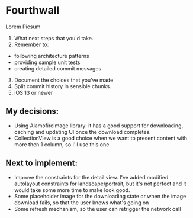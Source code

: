 # Fourthwall
Lorem Picsum

1. What next steps that you'd take.
2. Remember to:
- following architecture patterns 
- providing sample unit tests
- creating detailed commit messages
3. Document the choices that you've made
4. Split commit history in sensible chunks.
5. iOS 13 or newer



## My decisions:
- Using AlamofireImage library: it has a good support for downloading, caching and updating UI once the download completes.
- CollectionView is a good choice when we want to present content with more then 1 column, so I'll use this one.

## Next to implement:
- Improve the constraints for the detail view. I've added modified autolayout constraints for landscape/portrait, but it's not perfect and it would take some more time to make look good.
- Some placeholder image for the downloading state or when the image download fails, so that the user knows what's going on
- Some refresh mechanism, so the user can retrigger the network call 

